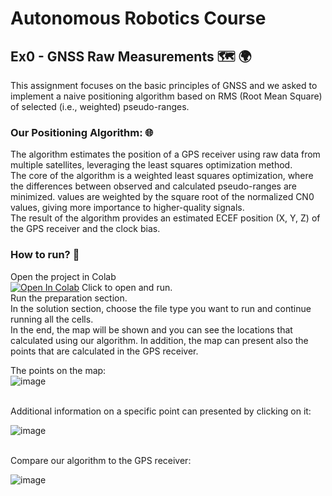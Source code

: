 # Autonomous Robotics Course
## Ex0 - GNSS Raw Measurements :world_map: :earth_africa:
This assignment focuses on the basic principles of GNSS and we asked to implement a naive positioning algorithm based on RMS (Root Mean Square) of selected (i.e., weighted) pseudo-ranges.

### Our Positioning Algorithm: :globe_with_meridians:
The algorithm estimates the position of a GPS receiver using raw data from multiple satellites, leveraging the least squares optimization method.<br /> The core of the algorithm is a weighted least squares optimization, where the differences between observed and calculated pseudo-ranges are minimized. values are weighted by the square root of the normalized CN0 values, giving more importance to higher-quality signals. <br />The result of the algorithm provides an estimated ECEF position (X, Y, Z) of the GPS receiver and the clock bias.

### How to run? :receipt:
Open the project in Colab <br />
[![Open In Colab](https://colab.research.google.com/assets/colab-badge.svg)](https://colab.research.google.com/github/MoriahDavid/GPS-location-algorithm/blob/main/gps.ipynb) Click to open and run.<br />
Run the preparation section. <br />
In the solution section, choose the file type you want to run and continue running all the cells.<br />
In the end, the map will be shown and you can see the locations that calculated using our algorithm.
In addition, the map can present also the points that are calculated in the GPS receiver.<br />


The points on the map:<br />
![image](https://github.com/MoriahDavid/GPS-location-algorithm/assets/93945532/dafb164b-f64f-40f1-aac2-99e79c798972)

<br />
Additional information on a specific point can presented by clicking on it:<br />

![image](https://github.com/MoriahDavid/GPS-location-algorithm/assets/93945532/931f78c0-0c92-4fed-ae61-8a309f0e6f03)

<br />
Compare our algorithm to the GPS receiver:<br />

![image](https://github.com/MoriahDavid/GPS-location-algorithm/assets/93945532/53b6cd80-af21-42c2-b3da-78bd7790e377)

